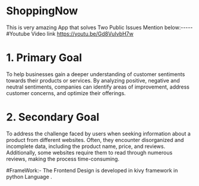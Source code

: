 # ShoppingNow
This is very amazing App that solves Two Public Issues Mention below:-----
#Youtube Video link
https://youtu.be/Gd8VuIvbH7w
# 1. Primary Goal 
To help businesses gain a deeper understanding of customer sentiments towards their products or services. By analyzing positive, negative and neutral sentiments, companies can identify areas of improvement, address customer concerns, and optimize their offerings.
# 2. Secondary Goal
To address the challenge faced by users when seeking information about a product from different websites. Often, they encounter disorganized and incomplete data, including the product name, price, and reviews. Additionally, some websites require them to read through numerous reviews, making the process time-consuming.

#FrameWork:- 
The Frontend Design is developed in kivy framework in python Language .
